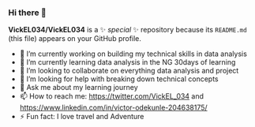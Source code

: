 ### Hi there 👋

**VickEL034/VickEL034** is a ✨ _special_ ✨ repository because its `README.md` (this file) appears on your GitHub profile.


- 🔭 I’m currently working on building my technical skills in data analysis
- 🌱 I’m currently learning data analysis in the NG 30days of learning 
- 👯 I’m looking to collaborate on everything data analysis and project
- 🤔 I’m looking for help with breaking down technical concepts
- 💬 Ask me about my learning journey
- 📫 How to reach me: https://twitter.com/VickEL_034 and https://www.linkedin.com/in/victor-odekunle-204638175/
- ⚡ Fun fact: I love travel and Adventure

